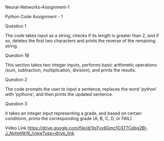 Neural-Networks-Assignment-1

Python Code Assignment - 1

Question 1

The code takes input as a string, checks if its length is greater than 2, and if so, deletes the first two characters and prints the reverse of the remaining string.

Question 1B

This section takes two integer inputs, performs basic arithmetic operations (sum, subtraction, multiplication, division), and prints the results.

Question 2

The code prompts the user to input a sentence, replaces the word 'python' with 'pythons', and then prints the updated sentence.

Question 3

It takes an integer input representing a grade, and based on certain conditions, prints the corresponding grade (A, B, C, D, or FAIL).

Video Link
https://drive.google.com/file/d/1lqTvv6Gmc1O377Cebg2Bl-J_NvhmNrN_/view?usp=drive_link

